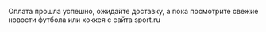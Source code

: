 Оплата прошла успешно, ожидайте доставку,
а пока посмотрите свежие новости футбола или хоккея
с сайта sport.ru
